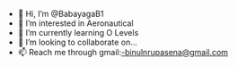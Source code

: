 - 👋 Hi, I’m @BabayagaB1
- 👀 I’m interested in Aeronautical
- 🌱 I’m currently learning O Levels
- 💞️ I’m looking to collaborate on...
- 📫 Reach me through gmail:-binulnrupasena@gmail.com

<!---
BabayagaB1/BabayagaB1 is a ✨ special ✨ repository because its `README.md` (this file) appears on your GitHub profile.
You can click the Preview link to take a look at your changes.
--->
